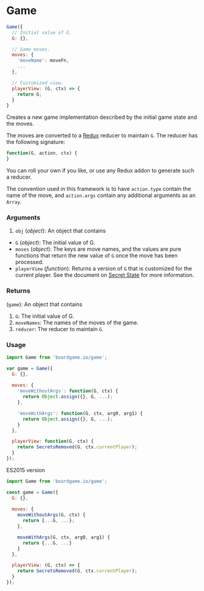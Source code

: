 # Game

```js
Game({
  // Initial value of G.
  G: {},

  // Game moves.
  moves: {
    'moveName': moveFn,
    ...
  },

  // Customized view.
  playerView: (G, ctx) => {
    return G;
  }
}
```

Creates a new game implementation described by the initial
game state and the moves.

The moves are converted to a [Redux](http://redux.js.org/docs/basics/Reducers.html) reducer to maintain `G`. The reducer has the following signature:

```js
function(G, action, ctx) {
}
```

You can roll your own if you like, or use any Redux
addon to generate such a reducer.

The convention used in this framework is to
have `action.type` contain the name of the move, and
`action.args` contain any additional arguments as an
`Array`.

### Arguments

1. `obj` (*object*): An object that contains

  - `G` (*object*): The initial value of G.
  - `moves` (*object*): The keys are move names, and the values
    are pure functions that return the new value of `G` once
    the move has been processed.
  - `playerView` (*function*): Returns a version of `G` that
    is customized for the current player. See the document on
    [Secret State](/secret-state) for more information.

### Returns

(`game`): An object that contains
1. `G`: The initial value of G.
2. `moveNames`: The names of the moves of the game.
3. `reducer`: The reducer to maintain `G`.

### Usage

```js
import Game from 'boardgame.io/game';

var game = Game({
  G: {},
  
  moves: {
    'moveWithoutArgs': function(G, ctx) {
      return Object.assign({}, G, ...);
    },

    'moveWithArgs': function(G, ctx, arg0, arg1) {
      return Object.assign({}, G, ...);
    }
  },

  playerView: function(G, ctx) {
    return SecretsRemoved(G, ctx.currentPlayer);
  }
});
```

ES2015 version

```js
import Game from 'boardgame.io/game';

const game = Game({
  G: {},
  
  moves: {
    moveWithoutArgs(G, ctx) {
      return {...G, ...};
    },

    moveWithArgs(G, ctx, arg0, arg1) {
      return {...G, ...}
    }
  },

  playerView: (G, ctx) => {
    return SecretsRemoved(G, ctx.currentPlayer);
  }
});
```
